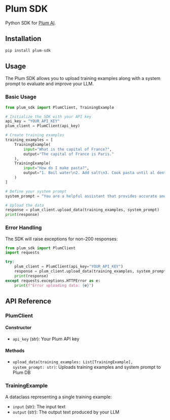# Plum SDK

Python SDK for [Plum AI](https://getplum.ai).

## Installation

```bash
pip install plum-sdk
```

## Usage

The Plum SDK allows you to upload training examples along with a system prompt to evaluate and improve your LLM.

### Basic Usage

```python
from plum_sdk import PlumClient, TrainingExample

# Initialize the SDK with your API key
api_key = "YOUR_API_KEY"
plum_client = PlumClient(api_key)

# Create training examples
training_examples = [
    TrainingExample(
        input="What is the capital of France?",
        output="The capital of France is Paris."
    ),
    TrainingExample(
        input="How do I make pasta?",
        output="1. Boil water\n2. Add salt\n3. Cook pasta until al dente"
    )
]

# Define your system prompt
system_prompt = "You are a helpful assistant that provides accurate and concise answers."

# Upload the data
response = plum_client.upload_data(training_examples, system_prompt)
print(response)
```

### Error Handling

The SDK will raise exceptions for non-200 responses:

```python
from plum_sdk import PlumClient
import requests

try:
    plum_client = PlumClient(api_key="YOUR_API_KEY")
    response = plum_client.upload_data(training_examples, system_prompt)
    print(response)
except requests.exceptions.HTTPError as e:
    print(f"Error uploading data: {e}")
```

## API Reference

### PlumClient

#### Constructor
- `api_key` (str): Your Plum API key

#### Methods
- `upload_data(training_examples: List[TrainingExample], system_prompt: str)`: Uploads training examples and system prompt to Plum DB

### TrainingExample

A dataclass representing a single training example:
- `input` (str): The input text
- `output` (str): The output text produced by your LLM
